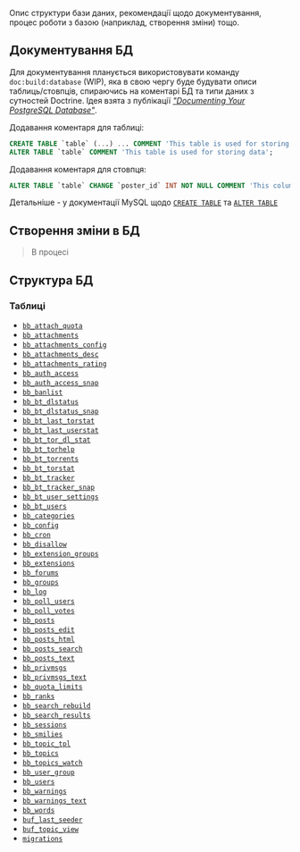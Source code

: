 Опис структури бази даних, рекомендації щодо документування, процес роботи з базою (наприклад, створення зміни) тощо.

## Документування БД

Для документування планується використовувати команду `doc:build:database` (WIP), яка в свою чергу буде будувати описи таблиць/стовпців, спираючись на коментарі БД та типи даних з сутностей Doctrine. Ідея взята з публікації _["Documenting Your PostgreSQL Database"](http://www.craigkerstiens.com/2013/07/29/documenting-your-postgres-database/)_.

Додавання коментаря для таблиці:
```sql
CREATE TABLE `table` (...) ... COMMENT 'This table is used for storing data'
ALTER TABLE `table` COMMENT 'This table is used for storing data';
```

Додавання коментаря для стовпця:
```sql
ALTER TABLE `table` CHANGE `poster_id` INT NOT NULL COMMENT 'This column stores user id';
```

Детальніше - у документації MySQL щодо [`CREATE TABLE`](https://dev.mysql.com/doc/refman/5.7/en/create-table.html) та [`ALTER TABLE`](https://dev.mysql.com/doc/refman/5.7/en/alter-table.html)

## Створення зміни в БД

> В процесі

## Структура БД

### Таблиці

* [`bb_attach_quota`](bb_attach_quota)
* [`bb_attachments`](bb_attachments)
* [`bb_attachments_config`](bb_attachments_config)
* [`bb_attachments_desc`](bb_attachments_desc)
* [`bb_attachments_rating`](bb_attachments_rating)
* [`bb_auth_access`](bb_auth_access)
* [`bb_auth_access_snap`](bb_auth_access_snap)
* [`bb_banlist`](bb_banlist)
* [`bb_bt_dlstatus`](bb_bt_dlstatus)
* [`bb_bt_dlstatus_snap`](bb_bt_dlstatus_snap)
* [`bb_bt_last_torstat`](bb_bt_last_torstat)
* [`bb_bt_last_userstat`](bb_bt_last_userstat)
* [`bb_bt_tor_dl_stat`](bb_bt_tor_dl_stat)
* [`bb_bt_torhelp`](bb_bt_torhelp)
* [`bb_bt_torrents`](bb_bt_torrents)
* [`bb_bt_torstat`](bb_bt_torstat)
* [`bb_bt_tracker`](bb_bt_tracker)
* [`bb_bt_tracker_snap`](bb_bt_tracker_snap)
* [`bb_bt_user_settings`](bb_bt_user_settings)
* [`bb_bt_users`](bb_bt_users)
* [`bb_categories`](bb_categories)
* [`bb_config`](bb_config)
* [`bb_cron`](bb_cron)
* [`bb_disallow`](bb_disallow)
* [`bb_extension_groups`](bb_extension_groups)
* [`bb_extensions`](bb_extensions)
* [`bb_forums`](bb_forums)
* [`bb_groups`](bb_groups)
* [`bb_log`](bb_log)
* [`bb_poll_users`](bb_poll_users)
* [`bb_poll_votes`](bb_poll_votes)
* [`bb_posts`](bb_posts)
* [`bb_posts_edit`](bb_posts_edit)
* [`bb_posts_html`](bb_posts_html)
* [`bb_posts_search`](bb_posts_search)
* [`bb_posts_text`](bb_posts_text)
* [`bb_privmsgs`](bb_privmsgs)
* [`bb_privmsgs_text`](bb_privmsgs_text)
* [`bb_quota_limits`](bb_quota_limits)
* [`bb_ranks`](bb_ranks)
* [`bb_search_rebuild`](bb_search_rebuild)
* [`bb_search_results`](bb_search_results)
* [`bb_sessions`](bb_sessions)
* [`bb_smilies`](bb_smilies)
* [`bb_topic_tpl`](bb_topic_tpl)
* [`bb_topics`](bb_topics)
* [`bb_topics_watch`](bb_topics_watch)
* [`bb_user_group`](bb_user_group)
* [`bb_users`](bb_users)
* [`bb_warnings`](bb_warnings)
* [`bb_warnings_text`](bb_warnings_text)
* [`bb_words`](bb_words)
* [`buf_last_seeder`](buf_last_seeder)
* [`buf_topic_view`](buf_topic_view)
* [`migrations`](migrations)
